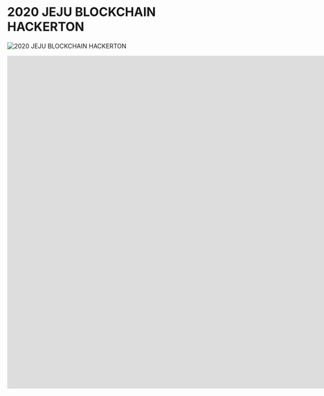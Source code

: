 # 2020 JEJU BLOCKCHAIN HACKERTON


![2020 JEJU BLOCKCHAIN HACKERTON](https://i.imgur.com/acAJCe0.jpg)  


<iframe width="1903" height="768" src="https://www.youtube.com/embed/BJ1Z5ITHXS0" frameborder="0" allow="accelerometer; autoplay; clipboard-write; encrypted-media; gyroscope; picture-in-picture" allowfullscreen></iframe>
